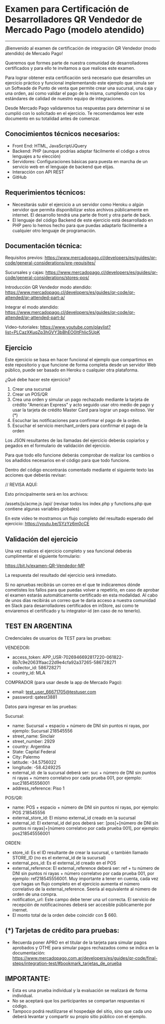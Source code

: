 # Examen para Certificación de Desarrolladores QR Vendedor de Mercado Pago (modelo atendido)
--------------------------------

¡Bienvenido al examen de certificación de integración QR Vendedor (modo atendido) de Mercado Pago!

Queremos que formes parte de nuestra comunidad de desarrolladores certificados y para ello te invitamos a que realices este examen.

Para lograr obtener esta certificación será necesario que desarrolles un ejercicio práctico y funcional implementando este ejemplo que simula ser un Softwade de Punto de venta que permite crear una sucursal, una caja y una orden, así como validar el pago de la misma, cumpliendo con los estándares de calidad de nuestro equipo de integraciones.

Desde Mercado Pago validaremos tus respuestas para determinar si se cumplió con lo solicitado en el ejercicio. Te recomendamos leer este documento en su totalidad antes de comenzar.

Conocimientos técnicos necesarios:
----------------------------------
- Front End: HTML, JavaScript/JQuery
- Backend: PHP (aunque podrías adaptar fácilmente el código a otros lenguajes a tu elección)
- Servidores: Configuraciones básicas para puesta en marcha de un servicio web en el lenguaje de backend que elijas.
- Interacción con API REST
- GitHub

Requerimientos técnicos:
------------------------
- Necesitarás subir el ejercicio a un servidor como Heroku o algún servidor que permita disponibilizar estos archivos públicamente en internet. El desarrollo tendrá una parte de front y otra parte de back.
- El lenguaje del código Backend de este ejercicio está desarrollado en PHP pero lo hemos hecho para que puedas adaptarlo fácilmente a cualquier otro lenguaje de programación.

Documentación técnica:
----------------------
Requisitos previos:
https://www.mercadopago.cl/developers/es/guides/qr-code/general-considerations/pre-requisites/

Sucursales y cajas:
https://www.mercadopago.cl/developers/es/guides/qr-code/general-considerations/stores-pos/

Introducción QR Vendedor modo atendido:
https://www.mercadopago.cl/developers/es/guides/qr-code/qr-attended/qr-attended-part-a/

Integrar el modo atendido:
https://www.mercadopago.cl/developers/es/guides/qr-code/qr-attended/qr-attended-part-b/

Video-tutoriales:
https://www.youtube.com/playlist?list=PLCazXKuqZp3hGVY3bBhEO0ItFhIic5UpK

Ejercicio
---------

Este ejercicio se basa en hacer funcional el ejemplo que compartimos en este repositorio y que funcione de forma completa desde un servidor Web público, puede ser basado en Heroku o cualquier otra plataforma.

¿Qué debe hacer este ejercicio?

1) Crear una sucursal   
2) Crear un POS/QR
3) Crea una orden y simular un pago rechazado mediante la tarjeta de crédito "American Express" y acto seguido usar otro medio de pago y usar la tarjeta de crédito Master Card para lograr un pago exitoso. Ver (*)
5) Escuchar las notificaciones para confirmar el pago de la orden.
6) Escuchar el servicio merchant_orders para confirmar el pago de la orden
   
Los JSON resultantes de las llamadas del ejercicio deberás copiarlos y pegados en el formulario de validación del ejercicio.

Para que todo ello funcione deberás comprobar de realizar los cambios o los añadidos necesarios en el código para que todo funcione.

Dentro del código encontrarás comentado mediante el siguiente texto las acciones que deberás revisar:

// REVISA AQUÍ: 

Esto principalmente será en los archivos:

/assets/js/acme.js
/api/ (revisar todos los index.php y functions.php que contiene algunas variables globales)


En este video te mostramos un flujo completo del resultado esperado del ejercicio:
https://youtu.be/SYzYz6m0cCE


Validación del ejercicio
------

Una vez realices el ejercicio completo y sea funcional deberás cumplimentar el siguiente formulario:

https://bit.ly/examen-QR-Vendedor-MP

La respuesta del resultado del ejercicio será inmediato. 

Si no apruebas recibirás un correo en el que te indicaremos dónde cometistes los fallos para que puedas volver a repetirlo, en caso de aprobar el examen estarás automáticamente certificado en esta modalidad. Al cabo de unos días recibirás un correo que te daría acceso a nuestra comunidad en Slack para desarrolladores certificados en inStore, así como te enviaremos el certificado y tu integrator-id (en caso de no tenerlo).


TEST EN ARGENTINA
--------------------------------------------------

Credenciales de usuarios de TEST para las pruebas:

VENDEDOR:
- access_token: APP_USR-7026946692817220-061822-8b7c9e20631faac22d9e4cfa92a37265-586728271
- collector_id: 586728271
- country_id: MLA

COMPRADOR (para usar desde la app de Mercado Pago):
- email: test_user_66671705@testuser.com
- password: qatest3881

Datos para ingresar en las pruebas:

Sucursal:
   - name: Sucursal + espacio + número de DNI sin puntos ni rayas, por ejemplo: Sucursal 218545556
   - street_name: Sinclair
   - street_number: 2929
   - country: Argentina
   - State: Capital Federal
   - City: Palermo
   - latitude: -34.5756022
   - longitude: -58.4249225
   - external_id: de la sucursal deberá ser: suc + número de DNI sin puntos ni rayas + número correlatvo por cada prueba 001, por ejemplo: suc218545556001
   - address_reference: Piso 1   

POS/QR:
   - name: POS + espacio + número de DNI sin puntos ni rayas, por ejemplo: POS 218545556
   - external_store_id: El mismo external_id creado en la sucursal
   - external_id: El external_id del pos deberá ser: [pos]+[número de DNI sin puntos ni rayas]+[número correlatvo por cada prueba 001], por ejemplo: pos218545556001
   
ORDEN:
   - store_id: Es el ID resultante de crear la sucursal, o también llamado STORE_ID (no es el external_id de la sucursal)
   - external_pos_id: Es el external_id creado en el POS
   - external_reference: El external_reference deberá ser: ref + tu número de DNI sin puntos ni rayas + número correlatvo por cada prueba 001, por ejemplo: ref218545556001. Muy importante a tener en cuenta, cada vez que hagas un flujo completo en el ejercicio aumenta el número correlativo de la external_reference. Seería al equivalente al número de orden de una compra.
   - notification_url: Este campo debe tener una url correcta. El servicio de recepción de notificacinones deberá ser accesible públicamente por inernet.
   - El monto total de la orden debe coincidir con $ 660.




(*) Tarjetas de crédito para pruebas: 
---------------------------------
- Recuerda poner APRO en el titular de la tarjeta para simular pagos aprobados y OTHE para simular pagos rechazados como se indica en la documentación:
https://www.mercadopago.com.ar/developers/es/guides/qr-code/final-steps/integration-test/#bookmark_tarjetas_de_prueba


IMPORTANTE:
------

- Esta es una prueba individual y la evaluación se realizará de forma individual.
- No se aceptará que los participantes se compartan respuestas ni código.
- Tampoco podrá reutilizarse el hospedaje del sitio, sino que cada uno deberá levantar y compartir su propio sitio público con el ejemplo.







